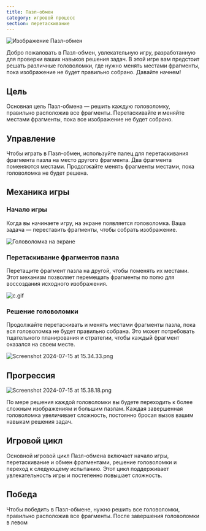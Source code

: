 ```yaml
---
title: Пазл-обмен
category: игровой процесс
section: перетаскивание
---
```

![Изображение Пазл-обмен](https://help.studycat.com/hc/article_attachments/34916594979097)

Добро пожаловать в Пазл-обмен, увлекательную игру, разработанную для проверки ваших навыков решения задач. В этой игре вам предстоит решать различные головоломки, где нужно менять местами фрагменты, пока изображение не будет правильно собрано. Давайте начнем!

## Цель

Основная цель Пазл-обмена — решить каждую головоломку, правильно расположив все фрагменты. Перетаскивайте и меняйте местами фрагменты, пока все изображение не будет собрано.

## Управление

Чтобы играть в Пазл-обмен, используйте палец для перетаскивания фрагмента пазла на место другого фрагмента. Два фрагмента поменяются местами. Продолжайте менять фрагменты местами, пока головоломка не будет решена.

## Механика игры

### Начало игры

Когда вы начинаете игру, на экране появляется головоломка. Ваша задача — переставить фрагменты, чтобы собрать изображение.

![Головоломка на экране](https://help.studycat.com/hc/article_attachments/34916594979097)

### Перетаскивание фрагментов пазла

Перетащите фрагмент пазла на другой, чтобы поменять их местами. Этот механизм позволяет перемещать фрагменты по полю для воссоздания исходного изображения.

![c.gif](https://help.studycat.com/hc/article_attachments/35085383360281)

### Решение головоломки

Продолжайте перетаскивать и менять местами фрагменты пазла, пока вся головоломка не будет правильно собрана. Это может потребовать тщательного планирования и стратегии, чтобы каждый фрагмент оказался на своем месте.

![Screenshot 2024-07-15 at 15.34.33.png](https://help.studycat.com/hc/article_attachments/35085383392153)

## Прогрессия

![Screenshot 2024-07-15 at 15.38.18.png](https://help.studycat.com/hc/article_attachments/35085383395993)

По мере решения каждой головоломки вы будете переходить к более сложным изображениям и большим пазлам. Каждая завершенная головоломка увеличивает сложность, постоянно бросая вызов вашим навыкам решения задач.

## Игровой цикл

Основной игровой цикл Пазл-обмена включает начало игры, перетаскивание и обмен фрагментами, решение головоломки и переход к следующему испытанию. Этот цикл поддерживает увлекательность игры и постепенно повышает сложность.

## Победа

Чтобы победить в Пазл-обмене, нужно решить все головоломки, правильно расположив все фрагменты. После завершения головоломки в левом